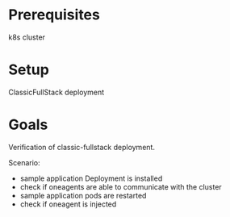 # Prerequisites
k8s cluster

# Setup
ClassicFullStack deployment

# Goals
Verification of classic-fullstack deployment.

Scenario:
- sample application Deployment is installed
- check if oneagents are able to communicate with the cluster
- sample application pods are restarted
- check if oneagent is injected
